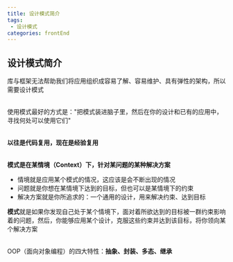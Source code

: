 ```yaml
---
title: 设计模式简介
tags: 
 - 设计模式
categories: frontEnd
---
```


## 设计模式简介
库与框架无法帮助我们将应用组织成容易了解、容易维护、具有弹性的架构，所以需要设计模式

&emsp;  
使用模式最好的方式是："把模式装进脑子里，然后在你的设计和已有的应用中，寻找何处可以使用它们"

&emsp;  
**以往是代码复用，现在是经验复用**  

&emsp;  
**模式是在某情境（Context）下，针对某问题的某种解决方案**  
* 情境就是应用某个模式的情况，这应该是会不断出现的情况
* 问题就是你想在某情境下达到的目标，但也可以是某情境下的约束
* 解决方案就是你所追求的：一个通用的设计，用来解决约束、达到目标

**模式**就是如果你发现自己处于某个情境下，面对着所欲达到的目标被一群约束影响着的问题，然后，你能够应用某个设计，克服这些约束并达到该目标，将你领向某个解决方案

&emsp;  
OOP（面向对象编程）的四大特性：**抽象、封装、多态、继承**  
